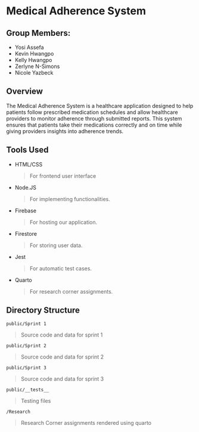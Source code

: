 # Medical Adherence System

## Group Members:
* Yosi Assefa
* Kevin Hwangpo
* Kelly Hwangpo
* Zerlyne N-Simons
* Nicole Yazbeck

## Overview

The Medical Adherence System is a healthcare application designed to help patients follow prescribed medication schedules and allow healthcare providers to monitor adherence through submitted reports. This system ensures that patients take their medications correctly and on time while giving providers insights into adherence trends.

## Tools Used

* HTML/CSS
  > For frontend user interface
* Node.JS
  > For implementing functionalities.
* Firebase
  > For hosting our application.
* Firestore
  > For storing user data.
* Jest
  > For automatic test cases.
* Quarto
  > For research corner assignments.

## Directory Structure

`public/Sprint 1` <br>
> Source code and data for sprint 1 <br>

`public/Sprint 2` <br>
> Source code and data for sprint 2 <br>

`public/Sprint 3` <br>
> Source code and data for sprint 3 <br>

`public/__tests__` <br>
> Testing files <br>

`/Research` <br>
> Research Corner assignments rendered using quarto <br>

